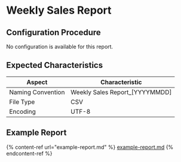 # Weekly Sales Report

## Configuration Procedure

No configuration is available for this report.

## Expected Characteristics

| Aspect            | Characteristic                   |
| ----------------- | -------------------------------- |
| Naming Convention | Weekly Sales Report\_\[YYYYMMDD] |
| File Type         | CSV                              |
| Encoding          | UTF-8                            |

## Example Report

{% content-ref url="example-report.md" %}
[example-report.md](example-report.md)
{% endcontent-ref %}


